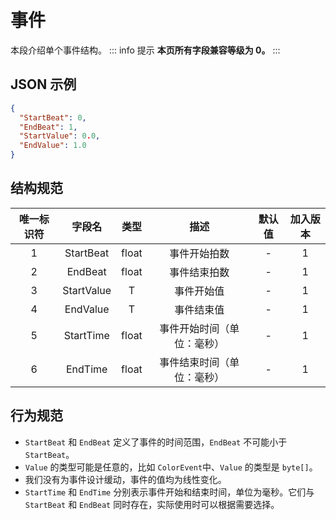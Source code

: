 ﻿# 事件

本段介绍单个事件结构。
::: info 提示
**本页所有字段兼容等级为 0。**
:::

## JSON 示例

```json
{
  "StartBeat": 0,
  "EndBeat": 1,
  "StartValue": 0.0,
  "EndValue": 1.0
}
```

## 结构规范

| 唯一标识符 |    字段名     |  类型   |      描述       | 默认值 | 加入版本 |
|:-----:|:----------:|:-----:|:-------------:|:---:|:----:|
|   1   | StartBeat  | float |    事件开始拍数     |  -  |  1   |
|   2   |  EndBeat   | float |    事件结束拍数     |  -  |  1   |
|   3   | StartValue |   T   |     事件开始值     |  -  |  1   |
|   4   |  EndValue  |   T   |     事件结束值     |  -  |  1   |
|   5   | StartTime  | float | 事件开始时间（单位：毫秒） |  -  |  1   |
|   6   |  EndTime   | float | 事件结束时间（单位：毫秒） |  -  |  1   |

## 行为规范

- `StartBeat` 和 `EndBeat` 定义了事件的时间范围，`EndBeat` 不可能小于 `StartBeat`。
- `Value` 的类型可能是任意的，比如 `ColorEvent`中、`Value` 的类型是 `byte[]`。
- 我们没有为事件设计缓动，事件的值均为线性变化。
- `StartTime` 和 `EndTime` 分别表示事件开始和结束时间，单位为毫秒。它们与 `StartBeat` 和 `EndBeat` 同时存在，实际使用时可以根据需要选择。